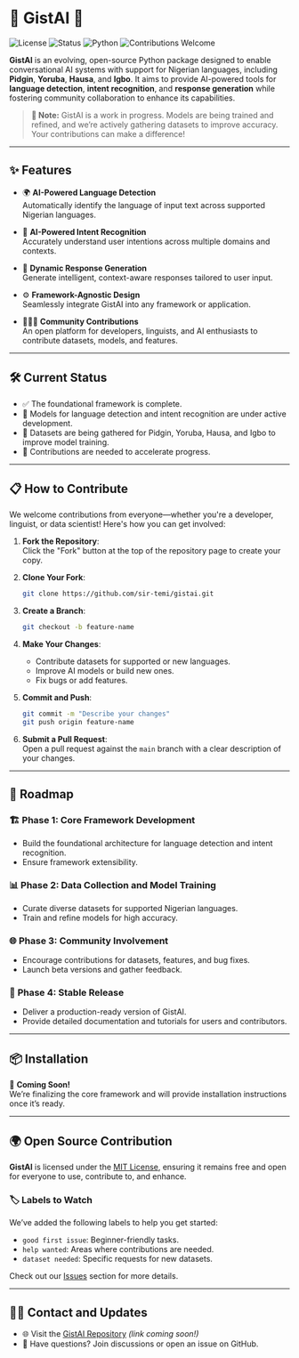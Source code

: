 # 🌟 **GistAI** 🌟

![License](https://img.shields.io/badge/license-MIT-blue.svg)
![Status](https://img.shields.io/badge/status-in%20progress-yellow.svg)
![Python](https://img.shields.io/badge/python-3.12%2B-blue.svg)
![Contributions Welcome](https://img.shields.io/badge/contributions-welcome-brightgreen.svg)

**GistAI** is an evolving, open-source Python package designed to enable conversational AI systems with support for Nigerian languages, including **Pidgin**, **Yoruba**, **Hausa**, and **Igbo**. It aims to provide AI-powered tools for **language detection**, **intent recognition**, and **response generation** while fostering community collaboration to enhance its capabilities.

> **🔧 Note:** GistAI is a work in progress. Models are being trained and refined, and we’re actively gathering datasets to improve accuracy. Your contributions can make a difference!

---

## ✨ **Features**

-   🌍 **AI-Powered Language Detection**  
    Automatically identify the language of input text across supported Nigerian languages.

-   🎯 **AI-Powered Intent Recognition**  
    Accurately understand user intentions across multiple domains and contexts.

-   🤖 **Dynamic Response Generation**  
    Generate intelligent, context-aware responses tailored to user input.

-   ⚙️ **Framework-Agnostic Design**  
    Seamlessly integrate GistAI into any framework or application.

-   🧑‍🤝‍🧑 **Community Contributions**  
    An open platform for developers, linguists, and AI enthusiasts to contribute datasets, models, and features.

---

## 🛠️ **Current Status**

-   ✅ The foundational framework is complete.
-   🚀 Models for language detection and intent recognition are under active development.
-   📂 Datasets are being gathered for Pidgin, Yoruba, Hausa, and Igbo to improve model training.
-   🤝 Contributions are needed to accelerate progress.

---

## 📋 **How to Contribute**

We welcome contributions from everyone—whether you're a developer, linguist, or data scientist! Here's how you can get involved:

1. **Fork the Repository**:  
   Click the "Fork" button at the top of the repository page to create your copy.

2. **Clone Your Fork**:

    ```bash
    git clone https://github.com/sir-temi/gistai.git
    ```

3. **Create a Branch**:

    ```bash
    git checkout -b feature-name
    ```

4. **Make Your Changes**:

    - Contribute datasets for supported or new languages.
    - Improve AI models or build new ones.
    - Fix bugs or add features.

5. **Commit and Push**:

    ```bash
    git commit -m "Describe your changes"
    git push origin feature-name
    ```

6. **Submit a Pull Request**:  
   Open a pull request against the `main` branch with a clear description of your changes.

---

## 🎯 **Roadmap**

### 🏗️ **Phase 1: Core Framework Development**

-   Build the foundational architecture for language detection and intent recognition.
-   Ensure framework extensibility.

### 📊 **Phase 2: Data Collection and Model Training**

-   Curate diverse datasets for supported Nigerian languages.
-   Train and refine models for high accuracy.

### 🌐 **Phase 3: Community Involvement**

-   Encourage contributions for datasets, features, and bug fixes.
-   Launch beta versions and gather feedback.

### 🎉 **Phase 4: Stable Release**

-   Deliver a production-ready version of GistAI.
-   Provide detailed documentation and tutorials for users and contributors.

---

## 📦 **Installation**

🚧 **Coming Soon!**  
We’re finalizing the core framework and will provide installation instructions once it’s ready.

---

## 🌍 **Open Source Contribution**

**GistAI** is licensed under the [MIT License](https://opensource.org/licenses/MIT), ensuring it remains free and open for everyone to use, contribute to, and enhance.

### 🏷️ **Labels to Watch**

We’ve added the following labels to help you get started:

-   `good first issue`: Beginner-friendly tasks.
-   `help wanted`: Areas where contributions are needed.
-   `dataset needed`: Specific requests for new datasets.

Check out our [Issues](#) section for more details.

---

## 👩‍💻 **Contact and Updates**

-   🌐 Visit the [GistAI Repository](#) _(link coming soon!)_
-   💌 Have questions? Join discussions or open an issue on GitHub.
